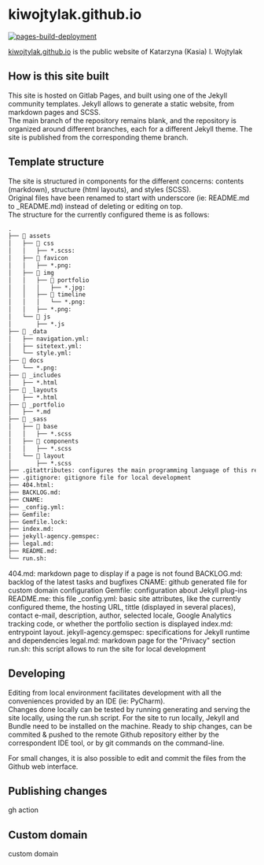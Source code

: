 # kiwojtylak.github.io
[![pages-build-deployment](https://github.com/kiwojtylak/kiwojtylak.github.io/actions/workflows/pages/pages-build-deployment/badge.svg)](https://github.com/kiwojtylak/kiwojtylak.github.io/actions/workflows/pages/pages-build-deployment) 

[kiwojtylak.github.io](https://kiwojtylak.github.io) is the public website of Katarzyna (Kasia) I. Wojtylak

## How is this site built
This site is hosted on Gitlab Pages, and built using one of the Jekyll community templates. Jekyll allows to generate a static website, from markdown pages and SCSS.  
The main branch of the repository remains blank, and the repository is organized around different branches, each for a different Jekyll theme.
The site is published from the corresponding theme branch.

## Template structure  
The site is structured in components for the different concerns: contents (markdown), structure (html layouts), and styles (SCSS).  
Original files have been renamed to start with underscore (ie: README.md to _README.md) instead of deleting or editing on top.  
The structure for the currently configured theme is as follows:
```markdown
.
├── 📁 assets
│   ├── 📁 css
│   │   ├── *.scss: 
│   ├── 📁 favicon
│   │   ├── *.png: 
│   ├── 📁 img
│   │   ├── 📁 portfolio
│   │   │   ├── *.jpg: 
│   │   ├── 📁 timeline
│   │   │   └── *.png: 
│   │   ├── *.png: 
│   └── 📁 js
│       ├── *.js
├── 📁 _data
│   ├── navigation.yml: 
│   ├── sitetext.yml: 
│   └── style.yml: 
├── 📁 docs
│   └── *.png: 
├── 📁 _includes
│   ├── *.html
├── 📁 _layouts
│   ├── *.html
├── 📁 _portfolio
│   ├── *.md
├── 📁 _sass
│   ├── 📁 base
│   │   ├── *.scss
│   ├── 📁 components
│   │   ├── *.scss
│   └── 📁 layout
│       ├── *.scss
├── .gitattributes: configures the main programming language of this repository
├── .gitignore: gitignore file for local development
├── 404.html: 
├── BACKLOG.md: 
├── CNAME: 
├── _config.yml: 
├── Gemfile: 
├── Gemfile.lock: 
├── index.md: 
├── jekyll-agency.gemspec: 
├── legal.md:
├── README.md: 
└── run.sh:
```

404.md: markdown page to display if a page is not found
BACKLOG.md: backlog of the latest tasks and bugfixes
CNAME: github generated file for custom domain configuration
Gemfile: configuration about Jekyll plug-ins
README.me: this file
_config.yml: basic site attributes, like the currently configured theme, the hosting URL, tittle (displayed in several places), contact e-mail, description, author, selected locale, Google Analytics tracking code, or whether the portfolio section is displayed
index.md: entrypoint layout.
jekyll-agency.gemspec: specifications for Jekyll runtime and dependencies
legal.md: markdown page for the "Privacy" section
run.sh: this script allows to run the site for local development

## Developing
Editing from local environment  facilitates development with all the conveniences provided by an IDE (ie: PyCharm).  
Changes done locally can be tested by running generating and serving the site locally, using the run.sh script. 
For the site to run locally, Jekyll and Bundle need to be installed on the machine.
Ready to ship changes, can be commited & pushed to the remote Github repository either by the correspondent IDE tool, or by git commands on the command-line.  

For small changes, it is also possible to edit and commit the files from the Github web interface.  

## Publishing changes
gh action

## Custom domain
custom domain